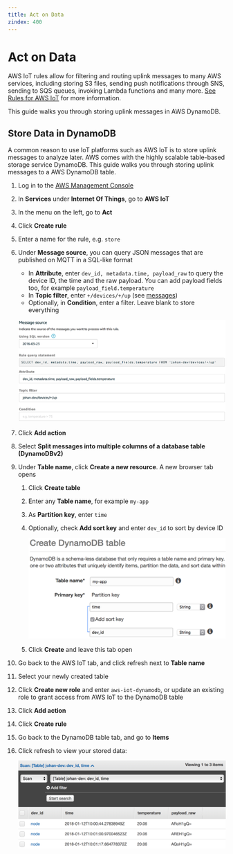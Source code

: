 ```yaml
---
title: Act on Data
zindex: 400
---
```


# Act on Data

AWS IoT rules allow for filtering and routing uplink messages to many AWS services, including storing S3 files, sending push notifications through SNS, sending to SQS queues, invoking Lambda functions and many more. [See Rules for AWS IoT](https://docs.aws.amazon.com/iot/latest/developerguide/iot-rules.html) for more information.

This guide walks you through storing uplink messages in AWS DynamoDB.

## Store Data in DynamoDB

A common reason to use IoT platforms such as AWS IoT is to store uplink messages to analyze later. AWS comes with the highly scalable table-based storage service DynamoDB. This guide walks you through storing uplink messages to a AWS DynamoDB table.

1. Log in to the [AWS Management Console](http://console.aws.amazon.com)
2. In **Services** under **Internet Of Things**, go to **AWS IoT**
3. In the menu on the left, go to **Act**
4. Click **Create rule**
5. Enter a name for the rule, e.g. `store`
6. Under **Message source**, you can query JSON messages that are published on MQTT in a SQL-like format

   * In **Attribute**, enter `dev_id, metadata.time, payload_raw` to query the device ID, the time and the raw payload. You can add payload fields too, for example `payload_field.temperature`
   * In **Topic filter**, enter `+/devices/+/up` (see [messages](./test-messages.md#uplink-messages))
   * Optionally, in **Condition**, enter a filter. Leave blank to store everything

   ![Act message source](act-message-source.png)

7. Click **Add action**
8. Select **Split messages into multiple columns of a database table (DynamoDBv2)**
9. Under **Table name**, click **Create a new resource**. A new browser tab opens

   1. Click **Create table**
   2. Enter any **Table name**, for example `my-app`
   3. As **Partition key**, enter `time`
   4. Optionally, check **Add sort key** and enter `dev_id` to sort by device ID

      ![Create table](create-table.png)

   5. Click **Create** and leave this tab open

10. Go back to the AWS IoT tab, and click refresh next to **Table name**
11. Select your newly created table
12. Click **Create new role** and enter `aws-iot-dynamodb`, or update an existing role to grant access from AWS IoT to the DynamoDB table
13. Click **Add action**
14. Click **Create rule**
15. Go back to the DynamoDB table tab, and go to **Items**
16. Click refresh to view your stored data:

    ![Table items](table-items.png)
